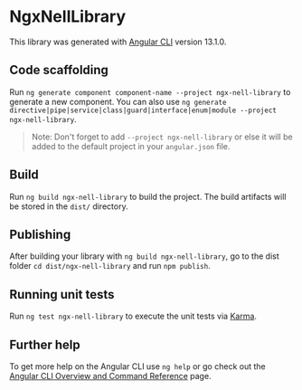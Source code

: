 # NgxNellLibrary

This library was generated with [Angular CLI](https://github.com/angular/angular-cli) version 13.1.0.

## Code scaffolding

Run `ng generate component component-name --project ngx-nell-library` to generate a new component. You can also use `ng generate directive|pipe|service|class|guard|interface|enum|module --project ngx-nell-library`.
> Note: Don't forget to add `--project ngx-nell-library` or else it will be added to the default project in your `angular.json` file. 

## Build

Run `ng build ngx-nell-library` to build the project. The build artifacts will be stored in the `dist/` directory.

## Publishing

After building your library with `ng build ngx-nell-library`, go to the dist folder `cd dist/ngx-nell-library` and run `npm publish`.

## Running unit tests

Run `ng test ngx-nell-library` to execute the unit tests via [Karma](https://karma-runner.github.io).

## Further help

To get more help on the Angular CLI use `ng help` or go check out the [Angular CLI Overview and Command Reference](https://angular.io/cli) page.
